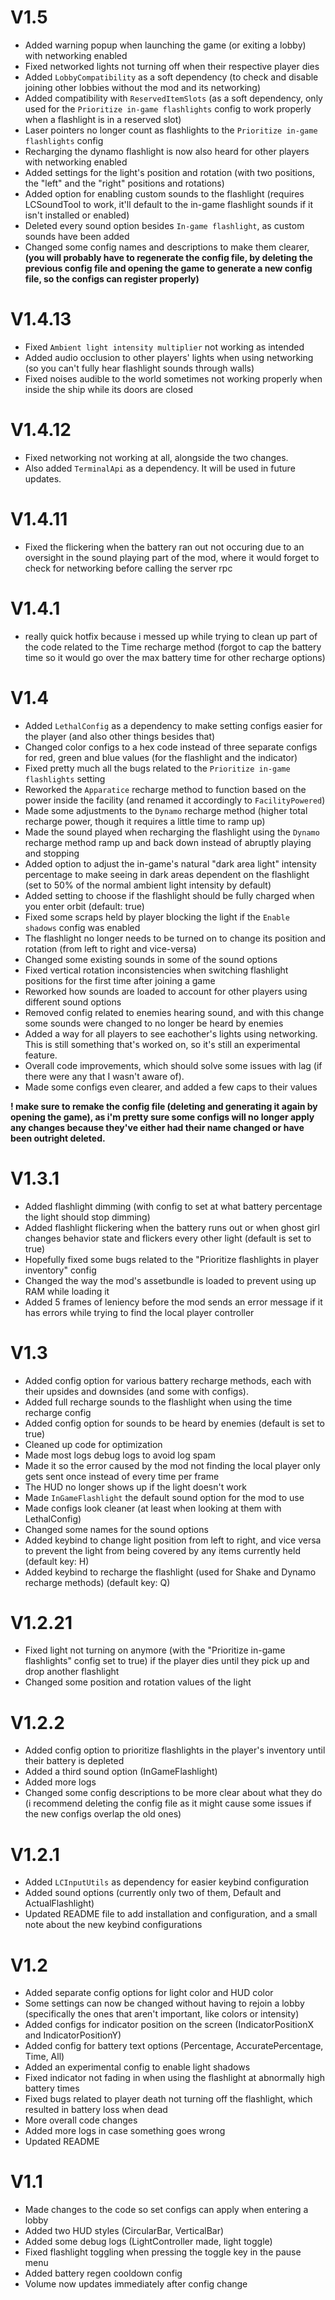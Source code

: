 # **V1.5**
- Added warning popup when launching the game (or exiting a lobby) with networking enabled
- Fixed networked lights not turning off when their respective player dies
- Added ```LobbyCompatibility``` as a soft dependency (to check and disable joining other lobbies without the mod and its networking)
- Added compatibility with ```ReservedItemSlots``` (as a soft dependency, only used for the ```Prioritize in-game flashlights``` config to work properly when a flashlight is in a reserved slot)
- Laser pointers no longer count as flashlights to the ```Prioritize in-game flashlights``` config
- Recharging the dynamo flashlight is now also heard for other players with networking enabled
- Added settings for the light's position and rotation (with two positions, the "left" and the "right" positions and rotations)
- Added option for enabling custom sounds to the flashlight (requires LCSoundTool to work, it'll default to the in-game flashlight sounds if it isn't installed or enabled)
- Deleted every sound option besides ```In-game flashlight```, as custom sounds have been added
- Changed some config names and descriptions to make them clearer, **(you will probably have to regenerate the config file, by deleting the previous config file and opening the game to generate a new config file, so the configs can register properly)**

# **V1.4.13**
- Fixed ```Ambient light intensity multiplier``` not working as intended
- Added audio occlusion to other players' lights when using networking (so you can't fully hear flashlight sounds through walls)
- Fixed noises audible to the world sometimes not working properly when inside the ship while its doors are closed

# **V1.4.12**
- Fixed networking not working at all, alongside the two changes.
- Also added ```TerminalApi``` as a dependency. It will be used in future updates.

# **V1.4.11**
- Fixed the flickering when the battery ran out not occuring due to an oversight in the sound playing part of the mod, where it would forget to check for networking before calling the server rpc

# **V1.4.1**
- really quick hotfix because i messed up while trying to clean up part of the code related to the Time recharge method (forgot to cap the battery time so it would go over the max battery time for other recharge options)

# **V1.4**
- Added ```LethalConfig``` as a dependency to make setting configs easier for the player (and also other things besides that)
- Changed color configs to a hex code instead of three separate configs for red, green and blue values (for the flashlight and the indicator)
- Fixed pretty much all the bugs related to the ```Prioritize in-game flashlights``` setting
- Reworked the ```Apparatice``` recharge method to function based on the power inside the facility (and renamed it accordingly to ```FacilityPowered```)
- Made some adjustments to the ```Dynamo``` recharge method (higher total recharge power, though it requires a little time to ramp up)
- Made the sound played when recharging the flashlight using the ```Dynamo``` recharge method ramp up and back down instead of abruptly playing and stopping
- Added option to adjust the in-game's natural "dark area light" intensity percentage to make seeing in dark areas dependent on the flashlight (set to 50% of the normal ambient light intensity by default)
- Added setting to choose if the flashlight should be fully charged when you enter orbit (default: true)
- Fixed some scraps held by player blocking the light if the ```Enable shadows``` config was enabled
- The flashlight no longer needs to be turned on to change its position and rotation (from left to right and vice-versa)
- Changed some existing sounds in some of the sound options
- Fixed vertical rotation inconsistencies when switching flashlight positions for the first time after joining a game
- Reworked how sounds are loaded to account for other players using different sound options
- Removed config related to enemies hearing sound, and with this change some sounds were changed to no longer be heard by enemies
- Added a way for all players to see eachother's lights using networking. This is still something that's worked on, so it's still an experimental feature.
- Overall code improvements, which should solve some issues with lag (if there were any that I wasn't aware of).
- Made some configs even clearer, and added a few caps to their values

**! make sure to remake the config file (deleting and generating it again by opening the game), as i'm pretty sure some configs will no longer apply any changes because they've either had their name changed or have been outright deleted.**

# **V1.3.1**
- Added flashlight dimming (with config to set at what battery percentage the light should stop dimming)
- Added flashlight flickering when the battery runs out or when ghost girl changes behavior state and flickers every other light (default is set to true)
- Hopefully fixed some bugs related to the "Prioritize flashlights in player inventory" config
- Changed the way the mod's assetbundle is loaded to prevent using up RAM while loading it
- Added 5 frames of leniency before the mod sends an error message if it has errors while trying to find the local player controller

# **V1.3**
- Added config option for various battery recharge methods, each with their upsides and downsides (and some with configs).
- Added full recharge sounds to the flashlight when using the time recharge config
- Added config option for sounds to be heard by enemies (default is set to true)
- Cleaned up code for optimization
- Made most logs debug logs to avoid log spam
- Made it so the error caused by the mod not finding the local player only gets sent once instead of every time per frame
- The HUD no longer shows up if the light doesn't work
- Made ```InGameFlashlight``` the default sound option for the mod to use
- Made configs look cleaner (at least when looking at them with LethalConfig)
- Changed some names for the sound options
- Added keybind to change light position from left to right, and vice versa to prevent the light from being covered by any items currently held (default key: H)
- Added keybind to recharge the flashlight (used for Shake and Dynamo recharge methods) (default key: Q)

# **V1.2.21**
- Fixed light not turning on anymore (with the "Prioritize in-game flashlights" config set to true) if the player dies until they pick up and drop another flashlight
- Changed some position and rotation values of the light

# **V1.2.2**
- Added config option to prioritize flashlights in the player's inventory until their battery is depleted
- Added a third sound option (InGameFlashlight)
- Added more logs
- Changed some config descriptions to be more clear about what they do (i recommend deleting the config file as it might cause some issues if the new configs overlap the old ones)

# **V1.2.1**
- Added ```LCInputUtils``` as dependency for easier keybind configuration
- Added sound options (currently only two of them, Default and ActualFlashlight)
- Updated README file to add installation and configuration, and a small note about the new keybind configurations

# **V1.2**
- Added separate config options for light color and HUD color
- Some settings can now be changed without having to rejoin a lobby (specifically the ones that aren't important, like colors or intensity)
- Added configs for indicator position on the screen (IndicatorPositionX and IndicatorPositionY)
- Added config for battery text options (Percentage, AccuratePercentage, Time, All)
- Added an experimental config to enable light shadows
- Fixed indicator not fading in when using the flashlight at abnormally high battery times
- Fixed bugs related to player death not turning off the flashlight, which resulted in battery loss when dead
- More overall code changes
- Added more logs in case something goes wrong
- Updated README

# **V1.1**
- Made changes to the code so set configs can apply when entering a lobby
- Added two HUD styles (CircularBar, VerticalBar)
- Added some debug logs (LightController made, light toggle)
- Fixed flashlight toggling when pressing the toggle key in the pause menu
- Added battery regen cooldown config
- Volume now updates immediately after config change
